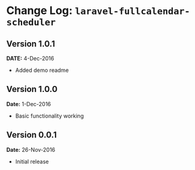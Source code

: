 Change Log: `laravel-fullcalendar-scheduler`
============================================

## Version 1.0.1

**DATE:** 4-Dec-2016

- Added demo readme


## Version 1.0.0

**Date:** 1-Dec-2016

- Basic functionality working

## Version 0.0.1

**Date:** 26-Nov-2016

- Initial release